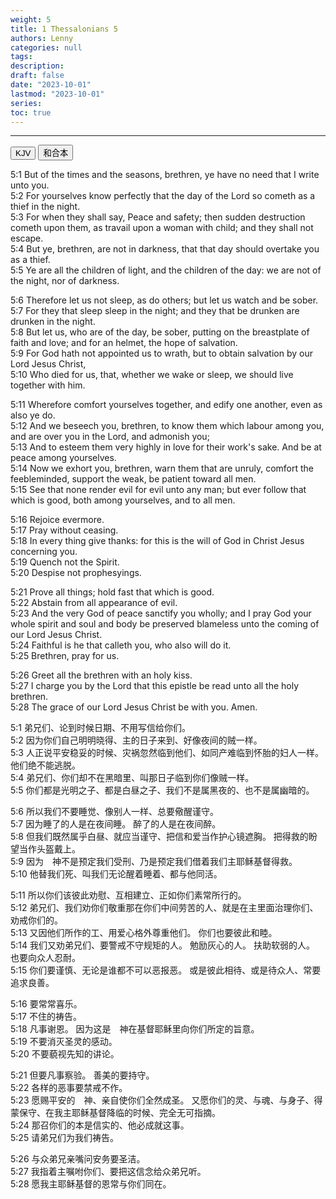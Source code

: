 ```yaml
---
weight: 5
title: 1 Thessalonians 5
authors: Lenny
categories: null
tags: 
description: 
draft: false
date: "2023-10-01"
lastmod: "2023-10-01"
series:
toc: true
---
```



<!--more-->
---

<!-- Tab links -->
<div class="tab">
  <button class="tablinks active" onclick="tablabel(event, 'english')">KJV</button>
  <button class="tablinks" onclick="tablabel(event, 'chinese')">和合本</button>
  
</div>

<!-- Tab content -->
<div id="english" class="tabcontent" style="display:block">

5:1 But of the times and the seasons, brethren, ye have no need that I write unto you.  
5:2 For yourselves know perfectly that the day of the Lord so cometh as a thief in the night.  
5:3 For when they shall say, Peace and safety; then sudden destruction cometh upon them, as travail upon a woman with child; and they shall not escape.  
5:4 But ye, brethren, are not in darkness, that that day should overtake you as a thief.  
5:5 Ye are all the children of light, and the children of the day: we are not of the night, nor of darkness.  

5:6 Therefore let us not sleep, as do others; but let us watch and be sober.  
5:7 For they that sleep sleep in the night; and they that be drunken are drunken in the night.  
5:8 But let us, who are of the day, be sober, putting on the breastplate of faith and love; and for an helmet, the hope of salvation.  
5:9 For God hath not appointed us to wrath, but to obtain salvation by our Lord Jesus Christ,  
5:10 Who died for us, that, whether we wake or sleep, we should live together with him.  

5:11 Wherefore comfort yourselves together, and edify one another, even as also ye do.  
5:12 And we beseech you, brethren, to know them which labour among you, and are over you in the Lord, and admonish you;  
5:13 And to esteem them very highly in love for their work's sake. And be at peace among yourselves.  
5:14 Now we exhort you, brethren, warn them that are unruly, comfort the feebleminded, support the weak, be patient toward all men.  
5:15 See that none render evil for evil unto any man; but ever follow that which is good, both among yourselves, and to all men.  

5:16 Rejoice evermore.  
5:17 Pray without ceasing.  
5:18 In every thing give thanks: for this is the will of God in Christ Jesus concerning you.  
5:19 Quench not the Spirit.  
5:20 Despise not prophesyings.  

5:21 Prove all things; hold fast that which is good.  
5:22 Abstain from all appearance of evil.  
5:23 And the very God of peace sanctify you wholly; and I pray God your whole spirit and soul and body be preserved blameless unto the coming of our Lord Jesus Christ.  
5:24 Faithful is he that calleth you, who also will do it.  
5:25 Brethren, pray for us.  

5:26 Greet all the brethren with an holy kiss.  
5:27 I charge you by the Lord that this epistle be read unto all the holy brethren.  
5:28 The grace of our Lord Jesus Christ be with you. Amen.  
</div>

<div id="chinese" class="tabcontent">

5:1 弟兄们、论到时候日期、不用写信给你们。  
5:2 因为你们自己明明晓得、主的日子来到、好像夜间的贼一样。  
5:3 人正说平安稳妥的时候、灾祸忽然临到他们、如同产难临到怀胎的妇人一样。  他们绝不能逃脱。  
5:4 弟兄们、你们却不在黑暗里、叫那日子临到你们像贼一样。  
5:5 你们都是光明之子、都是白昼之子、我们不是属黑夜的、也不是属幽暗的。  

5:6 所以我们不要睡觉、像别人一样、总要儆醒谨守。  
5:7 因为睡了的人是在夜间睡。  醉了的人是在夜间醉。  
5:8 但我们既然属乎白昼、就应当谨守、把信和爱当作护心镜遮胸。  把得救的盼望当作头盔戴上。  
5:9 因为　神不是预定我们受刑、乃是预定我们借着我们主耶稣基督得救。  
5:10 他替我们死、叫我们无论醒着睡着、都与他同活。  

5:11 所以你们该彼此劝慰、互相建立、正如你们素常所行的。  
5:12 弟兄们、我们劝你们敬重那在你们中间劳苦的人、就是在主里面治理你们、劝戒你们的。  
5:13 又因他们所作的工、用爱心格外尊重他们。  你们也要彼此和睦。  
5:14 我们又劝弟兄们、要警戒不守规矩的人。  勉励灰心的人。  扶助软弱的人。  也要向众人忍耐。  
5:15 你们要谨慎、无论是谁都不可以恶报恶。  或是彼此相待、或是待众人、常要追求良善。  

5:16 要常常喜乐。  
5:17 不住的祷告。  
5:18 凡事谢恩。  因为这是　神在基督耶稣里向你们所定的旨意。  
5:19 不要消灭圣灵的感动。  
5:20 不要藐视先知的讲论。  

5:21 但要凡事察验。  善美的要持守。  
5:22 各样的恶事要禁戒不作。  
5:23 愿赐平安的　神、亲自使你们全然成圣。  又愿你们的灵、与魂、与身子、得蒙保守、在我主耶稣基督降临的时候、完全无可指摘。  
5:24 那召你们的本是信实的、他必成就这事。  
5:25 请弟兄们为我们祷告。  

5:26 与众弟兄亲嘴问安务要圣洁。  
5:27 我指着主嘱咐你们、要把这信念给众弟兄听。  
5:28 愿我主耶稣基督的恩常与你们同在。    
</div>